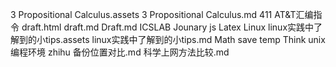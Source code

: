 3 Propositional Calculus.assets
3 Propositional Calculus.md
411
AT&T汇编指令
draft.html
draft.md
Draft.md
ICSLAB
Jounary
js
Latex
Linux
linux实践中了解到的小tips.assets
linux实践中了解到的小tips.md
Math
save
temp
Think
unix编程环境
zhihu
备份位置对比.md
科学上网方法比较.md
